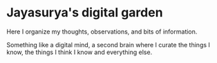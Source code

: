 # Jayasurya's digital garden

Here I organize my thoughts, observations, and bits of information. 

Something like a digital mind, a second brain where I curate the things I know, the things I think I know and everything else.
